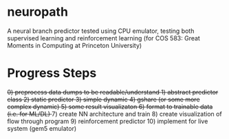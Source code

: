 # neuropath
A neural branch predictor tested using CPU emulator, testing both supervised learning and reinforcement learning (for COS 583: Great Moments in Computing at Princeton University)

# Progress Steps
<s> 0) preprocess data dumps to be readable/understand </s>
<s> 1) abstract predictor class </s> 
<s> 2) static predictor </s>
<s> 3) simple dynamic </s>
<s> 4) gshare (or some more complex dynamic) </s>
<s> 5) some result visualizaton </s>
<s> 6) format to trainable data (i.e. for ML/DL) </s>
7) create NN architecture and train
8) create visualization of flow through program
9) reinforcement predictor
10) implement for live system (gem5 emulator)
